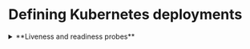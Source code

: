 # Defining Kubernetes deployments

<details>
<summary>**Liveness and readiness probes**</summary>
  
| Command | Description |
| --- | --- |
| `git status` | List all *new or modified* files |
| `git diff` | Show file differences that **haven't been** staged |

</details>
